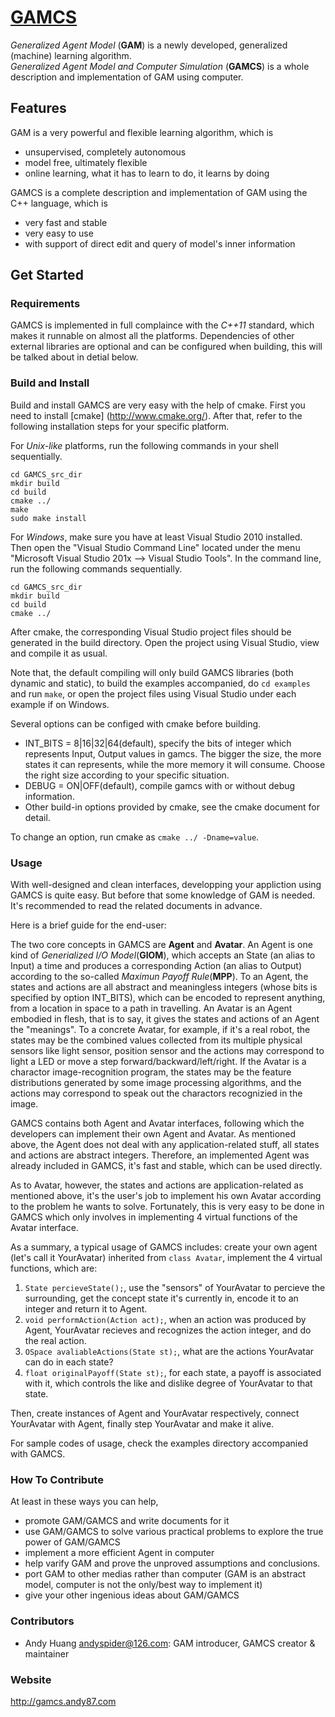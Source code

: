 # [GAMCS](http://gamcs.andy87.com)

*Generalized Agent Model* (**GAM**) is a newly developed, generalized (machine) learning algorithm.    
*Generalized Agent Model and Computer Simulation* (**GAMCS**) is a whole description and implementation of GAM using computer.

## Features

GAM is a very powerful and flexible learning algorithm, which is

- unsupervised, completely autonomous 
- model free, ultimately flexible
- online learning, what it has to learn to do, it learns by doing

GAMCS is a complete description and implementation of GAM using the C++ language, which is

- very fast and stable
- very easy to use
- with support of direct edit and query of model's inner information

## Get Started

### Requirements

GAMCS is implemented in full complaince with the _C++11_ standard, which makes it runnable on almost all the platforms. Dependencies of other external libraries are optional and can be configured when building, this will be talked about in detial below.

### Build and Install

Build and install GAMCS are very easy with the help of cmake. First you need to install [cmake] (http://www.cmake.org/). After that, refer to the following installation steps for your specific platform.

For _Unix-like_ platforms, run the following commands in your shell sequentially.

    cd GAMCS_src_dir
    mkdir build
    cd build
    cmake ../
    make
    sudo make install

For _Windows_, make sure you have at least Visual Studio 2010 installed. Then open the "Visual Studio Command Line" located under the menu "Microsoft Visual Studio 201x --> Visual Studio Tools". In the command line, run the following commands sequentially.

    cd GAMCS_src_dir
    mkdir build
    cd build
    cmake ../

After cmake, the corresponding Visual Studio project files should be generated in the build directory. Open the project using Visual Studio, view and compile it as usual.

Note that, the default compiling will only build GAMCS libraries (both dynamic and static), to build the examples accompanied, do `cd examples` and run `make`, or open the project files using Visual Studio under each example if on Windows.

Several options can be configed with cmake before building. 

- INT_BITS = 8|16|32|64(default), specify the bits of integer which represents Input, Output values in gamcs. The bigger the size, the more states it can represents, while the more memory it will consume. Choose the right size according to your specific situation.
- DEBUG = ON|OFF(default), compile gamcs with or without debug information.
- Other build-in options provided by cmake, see the cmake document for detail.

To change an option, run cmake as `cmake ../ -Dname=value`. 

### Usage

With well-designed and clean interfaces, developping your appliction using GAMCS is quite easy. But before that some knowledge of GAM is needed. It's recommended to read the related documents in advance.

Here is a brief guide for the end-user:

The two core concepts in GAMCS are **Agent** and **Avatar**. An Agent is one kind of _Generialized I/O Model_(**GIOM**), which accepts an State (an alias to Input) a time and produces a corresponding Action (an alias to Output) according to the so-called _Maximun Payoff Rule_(**MPP**). To an Agent, the states and actions are all abstract and meaningless integers (whose bits is specified by option INT_BITS), which can be encoded to represent anything, from a location in space to a path in travelling. An Avatar is an Agent embodied in flesh, that is to say, it gives the states and actions of an Agent the "meanings". To a concrete Avatar, for example, if it's a real robot, the states may be the combined values collected from its multiple physical sensors like light sensor, position sensor and the actions may correspond to light a LED or move a step forward/backward/left/right. If the Avatar is a charactor image-recognition program, the states may be the feature distributions generated by some image processing algorithms, and the actions may correspond to speak out the charactors recognizied in the image.

GAMCS contains both Agent and Avatar interfaces, following which the developers can implement their own Agent and Avatar. As mentioned above, the Agent does not deal with any application-related stuff, all states and actions are abstract integers. Therefore, an implemented Agent was already included in GAMCS, it's fast and stable, which can be used directly.

As to Avatar, however, the states and actions are application-related as mentioned above, it's the user's job to implement his own Avatar according to the problem he wants to solve. Fortunately, this is very easy to be done in GAMCS which only involves in implementing 4 virtual functions of the Avatar interface.

As a summary, a typical usage of GAMCS includes: create your own agent (let's call it YourAvatar) inherited from `class Avatar`, implement the 4 virtual functions, which are:

1. `State percieveState();`, use the "sensors" of YourAvatar to percieve the surrounding, get the concept state it's currently in, encode it to an integer and return it to Agent.
2. `void performAction(Action act);`, when an action was produced by Agent, YourAvatar recieves and recognizes the action integer, and do the real action.
3. `OSpace avaliableActions(State st);`, what are the actions YourAvatar can do in each state?
4. `float originalPayoff(State st);`, for each state, a payoff is associated with it, which controls the like and dislike degree of YourAvatar to that state.

Then, create instances of Agent and YourAvatar respectively, connect YourAvatar with Agent, finally step YourAvatar and make it alive.

For sample codes of usage, check the examples directory accompanied with GAMCS.

### How To Contribute

At least in these ways you can help,

- promote GAM/GAMCS and write documents for it
- use GAM/GAMCS to solve various practical problems to explore the true power of GAM/GAMCS
- implement a more efficient Agent in computer
- help varify GAM and prove the unproved assumptions and conclusions.
- port GAM to other medias rather than computer (GAM is an abstract model, computer is not the only/best way to implement it)
- give your other ingenious ideas about GAM/GAMCS

### Contributors

- Andy Huang <andyspider@126.com>: GAM introducer, GAMCS creator & maintainer

### Website

http://gamcs.andy87.com

